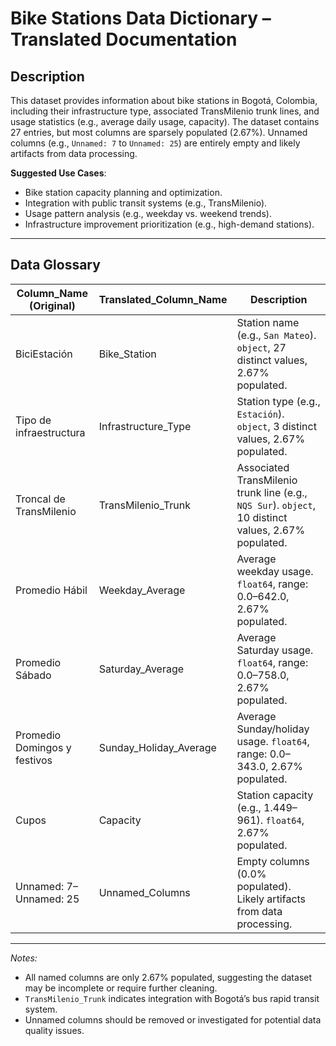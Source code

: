 # Bike Stations Data Dictionary – Translated Documentation  

## Description  
This dataset provides information about bike stations in Bogotá, Colombia, including their infrastructure type, associated TransMilenio trunk lines, and usage statistics (e.g., average daily usage, capacity). The dataset contains 27 entries, but most columns are sparsely populated (2.67%). Unnamed columns (e.g., `Unnamed: 7` to `Unnamed: 25`) are entirely empty and likely artifacts from data processing.  

**Suggested Use Cases**:  
- Bike station capacity planning and optimization.  
- Integration with public transit systems (e.g., TransMilenio).  
- Usage pattern analysis (e.g., weekday vs. weekend trends).  
- Infrastructure improvement prioritization (e.g., high-demand stations).  

---

## Data Glossary  

| Column_Name (Original)       | Translated_Column_Name          | Description                                                                 |
|-------------------------------|----------------------------------|-----------------------------------------------------------------------------|
| BiciEstación                  | Bike_Station                    | Station name (e.g., `San Mateo`). `object`, 27 distinct values, 2.67% populated. |
| Tipo de infraestructura       | Infrastructure_Type             | Station type (e.g., `Estación`). `object`, 3 distinct values, 2.67% populated. |
| Troncal de TransMilenio       | TransMilenio_Trunk              | Associated TransMilenio trunk line (e.g., `NQS Sur`). `object`, 10 distinct values, 2.67% populated. |
| Promedio Hábil                | Weekday_Average                 | Average weekday usage. `float64`, range: 0.0–642.0, 2.67% populated.       |
| Promedio Sábado               | Saturday_Average                | Average Saturday usage. `float64`, range: 0.0–758.0, 2.67% populated.      |
| Promedio Domingos y festivos  | Sunday_Holiday_Average          | Average Sunday/holiday usage. `float64`, range: 0.0–343.0, 2.67% populated. |
| Cupos                         | Capacity                        | Station capacity (e.g., 1.449–961). `float64`, 2.67% populated.            |
| Unnamed: 7–Unnamed: 25        | Unnamed_Columns                 | Empty columns (0.0% populated). Likely artifacts from data processing.     |

---  
*Notes:*  
- All named columns are only 2.67% populated, suggesting the dataset may be incomplete or require further cleaning.  
- `TransMilenio_Trunk` indicates integration with Bogotá’s bus rapid transit system.  
- Unnamed columns should be removed or investigated for potential data quality issues.  
